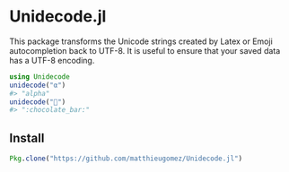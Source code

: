 # Unidecode.jl
This package transforms the Unicode strings created by Latex or Emoji autocompletion back to UTF-8. 
It is useful to ensure that your saved data has a UTF-8 encoding.
```julia
using Unidecode
unidecode("α")
#> "alpha"
unidecode("🍫")
#> ":chocolate_bar:"
```

## Install

```julia
Pkg.clone("https://github.com/matthieugomez/Unidecode.jl")
```